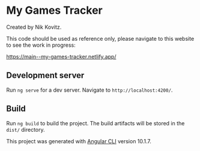 # My Games Tracker

Created by Nik Kovitz.

This code should be used as reference only, please navigate to this website to see the work in progress:

https://main--my-games-tracker.netlify.app/


## Development server

Run `ng serve` for a dev server. Navigate to `http://localhost:4200/`.

## Build

Run `ng build` to build the project. The build artifacts will be stored in the `dist/` directory.

This project was generated with [Angular CLI](https://github.com/angular/angular-cli) version 10.1.7.